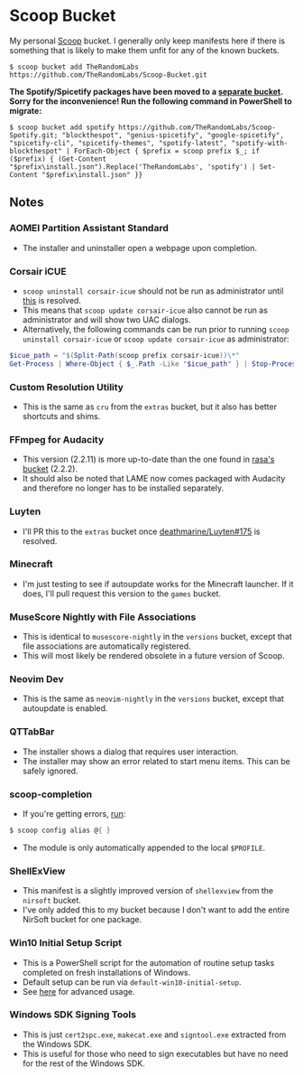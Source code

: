 <!-- markdownlint-disable MD010 -->
<!-- markdownlint-disable MD014 -->
<!-- markdownlint-disable MD037 -->
<!-- markdownlint-disable MD040 -->
<!-- markdownlint-disable MD046 -->

# Scoop Bucket

My personal [Scoop](https://github.com/lukesampson/scoop) bucket. I generally only keep manifests
here if there is something that is likely to make them unfit for any of the known buckets.

	$ scoop bucket add TheRandomLabs https://github.com/TheRandomLabs/Scoop-Bucket.git

**The Spotify/Spicetify packages have been moved to a
[separate bucket](https://github.com/TheRandomLabs/Scoop-Spotify). Sorry for the inconvenience!
Run the following command in PowerShell to migrate:**

	$ scoop bucket add spotify https://github.com/TheRandomLabs/Scoop-Spotify.git; "blockthespot", "genius-spicetify", "google-spicetify", "spicetify-cli", "spicetify-themes", "spotify-latest", "spotify-with-blockthespot" | ForEach-Object { $prefix = scoop prefix $_; if ($prefix) { (Get-Content "$prefix\install.json").Replace('TheRandomLabs', 'spotify') | Set-Content "$prefix\install.json" }}

## Notes

### AOMEI Partition Assistant Standard

* The installer and uninstaller open a webpage upon completion.

### Corsair iCUE

* `scoop uninstall corsair-icue` should not be run as administrator until
[this](https://github.com/lukesampson/scoop/issues/2952#issuecomment-542531849) is resolved.
* This means that `scoop update corsair-icue` also cannot be run as administrator and will show
two UAC dialogs.
* Alternatively, the following commands can be run prior to running
`scoop uninstall corsair-icue` or `scoop update corsair-icue` as administrator:

```powershell
$icue_path = "$(Split-Path(scoop prefix corsair-icue))\*"
Get-Process | Where-Object { $_.Path -Like "$icue_path" } | Stop-Process -Force
```

### Custom Resolution Utility

* This is the same as `cru` from the `extras` bucket, but it also has better shortcuts and shims.

### FFmpeg for Audacity

* This version (2.2.11) is more up-to-date than the one found in
[rasa's bucket](https://github.com/rasa/scoops) (2.2.2).
* It should also be noted that LAME now comes packaged with Audacity and therefore no longer has
to be installed separately.

### Luyten

* I'll PR this to the `extras` bucket once
[deathmarine/Luyten#175](https://github.com/deathmarine/Luyten/issues/175) is resolved.

### Minecraft

* I'm just testing to see if autoupdate works for the Minecraft launcher. If it does, I'll pull
request this version to the `games` bucket.

### MuseScore Nightly with File Associations

* This is identical to `musescore-nightly` in the `versions` bucket, except that file associations
are automatically registered.
* This will most likely be rendered obsolete in a future version of Scoop.

### Neovim Dev

* This is the same as `neovim-nightly` in the `versions` bucket, except that autoupdate is enabled.

### QTTabBar

* The installer shows a dialog that requires user interaction.
* The installer may show an error related to start menu items. This can be safely ignored.

### scoop-completion

* If you're getting errors, [run](https://github.com/lukesampson/scoop/issues/3528):

```powershell
$ scoop config alias @{ }
```

* The module is only automatically appended to the local `$PROFILE`.

### ShellExView

* This manifest is a slightly improved version of `shellexview` from the `nirsoft` bucket.
* I've only added this to my bucket because I don't want to add the entire NirSoft bucket for one
package.

### Win10 Initial Setup Script

* This is a PowerShell script for the automation of routine setup tasks completed on fresh
installations of Windows.
* Default setup can be run via `default-win10-initial-setup`.
* See [here](https://github.com/Disassembler0/Win10-Initial-Setup-Script#advanced-usage)
for advanced usage.

### Windows SDK Signing Tools

* This is just `cert2spc.exe`, `makecat.exe` and `signtool.exe` extracted from the Windows SDK.
* This is useful for those who need to sign executables but have no need for the rest of the
Windows SDK.
